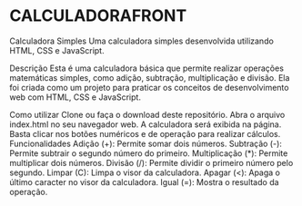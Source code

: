 # CALCULADORAFRONT
Calculadora Simples
Uma calculadora simples desenvolvida utilizando HTML, CSS e JavaScript.

Descrição
Esta é uma calculadora básica que permite realizar operações matemáticas simples, como adição, subtração, multiplicação e divisão. Ela foi criada como um projeto para praticar os conceitos de desenvolvimento web com HTML, CSS e JavaScript.

Como utilizar
Clone ou faça o download deste repositório.
Abra o arquivo index.html no seu navegador web.
A calculadora será exibida na página. Basta clicar nos botões numéricos e de operação para realizar cálculos.
Funcionalidades
Adição (+): Permite somar dois números.
Subtração (-): Permite subtrair o segundo número do primeiro.
Multiplicação (*): Permite multiplicar dois números.
Divisão (/): Permite dividir o primeiro número pelo segundo.
Limpar (C): Limpa o visor da calculadora.
Apagar (<): Apaga o último caracter no visor da calculadora.
Igual (=): Mostra o resultado da operação.
